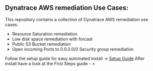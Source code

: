 ## Dynatrace AWS remediation Use Cases:

This repository contains a collection of Dynatrace AWS remediation use cases:

- Resource Saturation remediation
- Low disk space remediation with forcast
- Public S3 Bucket remediation
- Open incoming Ports to 0.0.0.0/0 Security group remediation

Follow the setup guide for easy automated install -> [Setup Guide](https://github.com/danatrace/Dynatrace-AWS-Automation-Use-Cases/edit/main/setup.md)
After install have a look at the First Steps guide - > 
